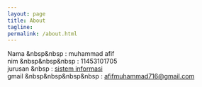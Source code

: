 ```yaml
---
layout: page
title: About
tagline:
permalink: /about.html
---
```

Nama &nbsp&nbsp : muhammad afif <br>
nim &nbsp&nbsp&nbsp : 11453101705 <br>
jurusan &nbsp : <a href="https://sif.uin-suska.ac.id">sistem informasi</a> <br>
gmail &nbsp&nbsp&nbsp&nbsp : afifmuhammad716@gmail.com
